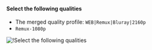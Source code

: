 <!-- markdownlint-disable MD041-->
#### Select the following qualities

- The merged quality profile: `WEB|Remux|Bluray|2160p`
- `Remux-1080p`

![!Select the following qualities](/SQP/images/2-select-qualities.png)
<!-- markdownlint-enable MD041-->
